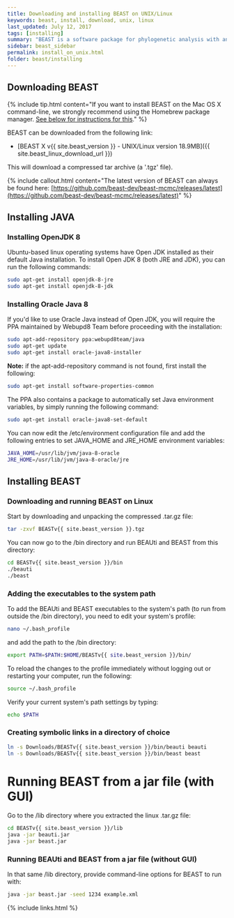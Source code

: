 ```yaml
---
title: Downloading and installing BEAST on UNIX/Linux
keywords: beast, install, download, unix, linux
last_updated: July 12, 2017
tags: [installing]
summary: "BEAST is a software package for phylogenetic analysis with an emphasis on time-scaled trees."
sidebar: beast_sidebar
permalink: install_on_unix.html
folder: beast/installing
---
```


## Downloading BEAST

{% include tip.html content="If you want to install BEAST on the Mac OS X command-line, we strongly recommend using the Homebrew package manager. [See below for instructions for this](install_on_mac#homebrew-package-manager-for-mac-os-x)." %}

BEAST can be downloaded from the following link:

- [BEAST X v{{ site.beast_version }} - UNIX/Linux version 18.9MB]({{ site.beast_linux_download_url }})

This will download a compressed tar archive (a '.tgz' file). 

{% include callout.html content="The latest version of BEAST can always be found here: [https://github.com/beast-dev/beast-mcmc/releases/latest](https://github.com/beast-dev/beast-mcmc/releases/latest)" %}

## Installing JAVA

### Installing OpenJDK 8

Ubuntu-based linux operating systems have Open JDK installed as their default Java installation.
To install Open JDK 8 (both JRE and JDK), you can run the following commands:

```bash
sudo apt-get install openjdk-8-jre
sudo apt-get install openjdk-8-jdk
```

### Installing Oracle Java 8

If you'd like to use Oracle Java instead of Open JDK, you will require the PPA maintained by Webupd8 Team before proceeding with the installation:

```bash
sudo apt-add-repository ppa:webupd8team/java
sudo apt-get update
sudo apt-get install oracle-java8-installer
```

**Note:** if the apt-add-repository command is not found, first install the following:

```bash
sudo apt-get install software-properties-common
```

The PPA also contains a package to automatically set Java environment variables, by simply running the following command:

```bash
sudo apt-get install oracle-java8-set-default
```

You can now edit the /etc/environment configuration file and add the following entries to set JAVA_HOME and JRE_HOME environment variables:

```bash
JAVA_HOME=/usr/lib/jvm/java-8-oracle
JRE_HOME=/usr/lib/jvm/java-8-oracle/jre
```

## Installing BEAST

### Downloading and running BEAST on Linux

Start by downloading and unpacking the compressed .tar.gz file:

```bash
tar -zxvf BEASTv{{ site.beast_version }}.tgz
```

You can now go to the /bin directory and run BEAUti and BEAST from this directory:

```bash
cd BEASTv{{ site.beast_version }}/bin
./beauti
./beast
```

### Adding the executables to the system path

To add the BEAUti and BEAST executables to the system's path (to run from outside the /bin directory), you need to edit your system's profile:

```bash
nano ~/.bash_profile
```

and add the path to the /bin directory:

```bash
export PATH=$PATH:$HOME/BEASTv{{ site.beast_version }}/bin/
```

To reload the changes to the profile immediately without logging out or restarting your computer, run the following:

```bash
source ~/.bash_profile
```

Verify your current system's path settings by typing:

```bash
echo $PATH
```

### Creating symbolic links in a directory of choice

```bash
ln -s Downloads/BEASTv{{ site.beast_version }}/bin/beauti beauti
ln -s Downloads/BEASTv{{ site.beast_version }}/bin/beast beast
```

# Running BEAST from a jar file (with GUI)

Go to the /lib directory where you extracted the linux .tar.gz file:

```bash
cd BEASTv{{ site.beast_version }}/lib
java -jar beauti.jar
java -jar beast.jar
```


### Running BEAUti and BEAST from a jar file (without GUI)

In that same /lib directory, provide command-line options for BEAST to run with:

```bash
java -jar beast.jar -seed 1234 example.xml
```



{% include links.html %}
